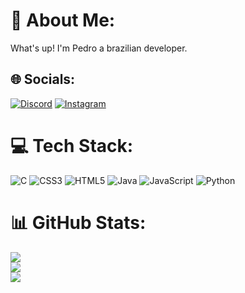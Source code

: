 # 💫 About Me:
What's up! I'm Pedro a brazilian developer.


## 🌐 Socials:
[![Discord](https://img.shields.io/badge/Discord-%237289DA.svg?logo=discord&logoColor=white)](htttps://discord.gg/Pedro254#6195) [![Instagram](https://img.shields.io/badge/Instagram-%23E4405F.svg?logo=Instagram&logoColor=white)](https://instagram.com/https://www.instagram.com/pl_adorno/) 

# 💻 Tech Stack:
![C](https://img.shields.io/badge/c-%2300599C.svg?style=for-the-badge&logo=c&logoColor=white) ![CSS3](https://img.shields.io/badge/css3-%231572B6.svg?style=for-the-badge&logo=css3&logoColor=white) ![HTML5](https://img.shields.io/badge/html5-%23E34F26.svg?style=for-the-badge&logo=html5&logoColor=white) ![Java](https://img.shields.io/badge/java-%23ED8B00.svg?style=for-the-badge&logo=java&logoColor=white) ![JavaScript](https://img.shields.io/badge/javascript-%23323330.svg?style=for-the-badge&logo=javascript&logoColor=%23F7DF1E) ![Python](https://img.shields.io/badge/python-3670A0?style=for-the-badge&logo=python&logoColor=ffdd54)
# 📊 GitHub Stats:
![](https://github-readme-stats.vercel.app/api?username=Pedro-254&theme=synthwave&hide_border=false&include_all_commits=false&count_private=true)<br/>
![](https://github-readme-streak-stats.herokuapp.com/?user=Pedro-254&theme=synthwave&hide_border=false)<br/>
![](https://github-readme-stats.vercel.app/api/top-langs/?username=Pedro-254&theme=synthwave&hide_border=false&include_all_commits=false&count_private=true&layout=compact)
